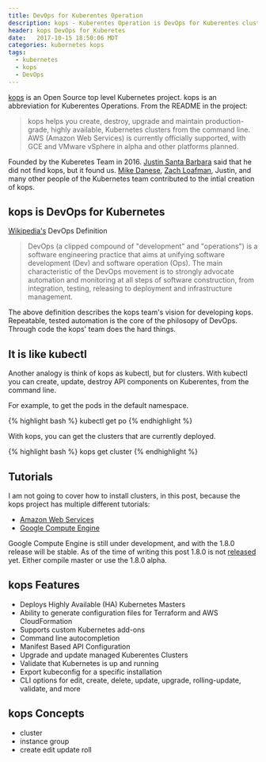 ```yaml
---
title: DevOps for Kuberentes Operation
description: kops - Kuberentes Operation is DevOps for Kuberentes clusters.
header: kops DevOps for Kuberetes
date:   2017-10-15 18:50:06 MDT
categories: kubernetes kops
tags:
  - kubernetes
  - kops
  - DevOps
---
```


[kops](https://github.com/kubernetes/kops) is an Open Source top level
Kubernetes project.  kops is an abbreviation for Kuberentes Operations. From
the README in the project:

> kops helps you create, destroy, upgrade and maintain production-grade, highly
available, Kubernetes clusters from the command line. AWS (Amazon Web Services)
is currently officially supported, with GCE and VMware vSphere in alpha and
other platforms planned.

Founded by the Kuberetes Team in 2016. [Justin Santa
Barbara](https://github.com/justinsb) said that he did not find kops, but it
found us.  [Mike Danese](https://github.com/mikedanese), [Zach
Loafman](https://github.com/zmerlynn), Justin, and many other people of the
Kubernetes team contributed to the intial creation of kops.

## kops is DevOps for Kubernetes

[Wikipedia's](https://en.wikipedia.org/wiki/DevOps) DevOps Definition

> DevOps (a clipped compound of "development" and "operations") is a software
engineering practice that aims at unifying software development (Dev) and
software operation (Ops). The main characteristic of the DevOps movement is to
strongly advocate automation and monitoring at all steps of software
construction, from integration, testing, releasing to deployment and
infrastructure management.

The above definition describes the kops team's vision for developing kops.
Repeatable, tested automation is the core of the philosopy of DevOps.  Through
code the kops' team does the hard things.

## It is like kubectl

Another analogy is think of kops as kubectl, but for clusters.  With kubectl you
can create, update, destroy API components on Kuberentes, from the command line.

For example, to get the pods in the default namespace.

{% highlight bash %}
kubectl get po
{% endhighlight %}

With kops, you can get the clusters that are currently deployed.

{% highlight bash %}
kops get cluster
{% endhighlight %}

## Tutorials

I am not going to cover how to install clusters, in this post, because the kops
project has multiple different tutorials:

- [Amazon Web Services](https://github.com/kubernetes/kops/blob/master/docs/aws.md)
- [Google Compute Engine](https://github.com/kubernetes/kops/blob/master/docs/tutorial/gce.md)

Google Compute Engine is still under development, and with the 1.8.0 release
will be stable.  As of the time of writing this post 1.8.0 is not
[released](https://github.com/kubernetes/kops/releases) yet. Either compile
master or use the 1.8.0 alpha.

## kops Features

- Deploys Highly Available (HA) Kubernetes Masters
- Ability to generate configuration files for Terraform and AWS CloudFormation
- Supports custom Kubernetes add-ons
- Command line autocompletion
- Manifest Based API Configuration
- Upgrade and update managed Kuberentes Clusters
- Validate that Kubernetes is up and running
- Export kubeconfig for a specific installation
- CLI options for edit, create, delete, update, upgrade, rolling-update,
  validate, and more

## kops Concepts

- cluster
- instance group
- create edit update roll
